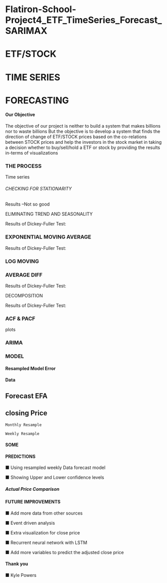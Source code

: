 # Flatiron-School-Project4_ETF_TimeSeries_Forecast_SARIMAX

# ETF/STOCK

# TIME SERIES

# FORECASTING


#### Our Objective

The objective of our project is neither to build
a system that makes billions nor to waste billions
But the objective is to develop a system that finds
the direction of change of ETF/STOCK prices based
on the co-relations between STOCK prices and help
the investors in the stock market in taking
a decision whether to buy/sell/hold a ETF or stock by
providing the results in-terms of visualizations


### THE PROCESS

Time series


###### CHECKING FOR STATIONARITY


Results –Not so good


ELIMINATING TREND AND SEASONALITY

Results of Dickey-Fuller Test:


### EXPONENTIAL MOVING AVERAGE

Results of Dickey-Fuller Test:


### LOG MOVING

### AVERAGE DIFF

Results of Dickey-Fuller Test:


DECOMPOSITION

Results of Dickey-Fuller Test:


### ACF & PACF

plots


### ARIMA

### MODEL


#### Resampled Model Error

#### Data


## Forecast EFA

## closing Price

```
Monthly Resample
```
```
Weekly Resample
```

#### SOME

#### PREDICTIONS

■ Using resampled weekly Data
forecast model

■ Showing Upper and Lower
confidence levels


##### Actual Price Comparison


#### FUTURE IMPROVEMENTS

■ Add more data from other sources

■ Event driven analysis

■ Extra visualization for close price

■ Recurrent neural network with LSTM

■ Add more variables to predict the adjusted close price


#### Thank you

■ Kyle Powers
